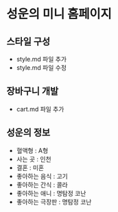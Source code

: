 # 성운의 미니 홈페이지

## 스타일 구성
- style.md 파일 추가
- style.md 파일 수정

## 장바구니 개발
- cart.md 파일 추가

## 성운의 정보
- 혈액형 : A형 
- 사는 곳 : 인천
- 결혼 : 미혼
- 좋아하는 음식 : 고기
- 좋아하는 간식 : 콜라
- 좋아하는 애니 : 명탐정 코난
- 좋아하는 극장판 : 명탐정 코난 
